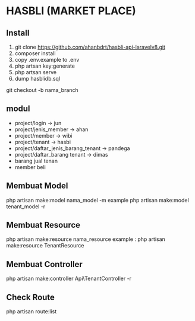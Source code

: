 # HASBLI (MARKET PLACE)
## Install

1. git clone https://github.com/ahanbdrt/hasbli-api-laravelv8.git
2. composer install
3. copy .env.example to .env
4. php artsan key:generate
5. php artsan serve
6. dump hasblidb.sql

git checkout -b nama_branch

## modul
* project/login -> jun
* project/jenis_member -> ahan
* project/member -> wibi
* project/tenant -> hasbi
* project/daftar_jenis_barang_tenant -> pandega
* project/daftar_barang tenant -> dimas
* barang jual tenan
* member beli

## Membuat Model

php artisan make:model nama_model -m
example
php artisan make:model tenant_model -r 

## Membuat Resource

php artisan make:resource nama_resource
example :
php artisan make:resource TenantResource

## Membuat Controller
php artisan make:controller Api\TenantController -r 

## Check Route
php artisan route:list

